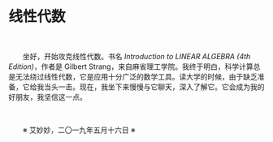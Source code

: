 # 线性代数

&emsp;&emsp;

&emsp;&emsp;坐好，开始攻克线性代数。书名 _Introduction to LINEAR ALGEBRA (4th Edition)_，作者是 Gilbert Strang，来自麻省理工学院。我终于明白，科学计算总是无法绕过线性代数，它是应用十分广泛的数学工具。读大学的时候，由于缺乏准备，它给我当头一击。现在，我坐下来慢慢与它聊天，深入了解它。它会成为我的好朋友，我坚信这一点。

&emsp;&emsp;

&emsp;&emsp;※ 艾妙妙，二〇一九年五月十六日 ※
